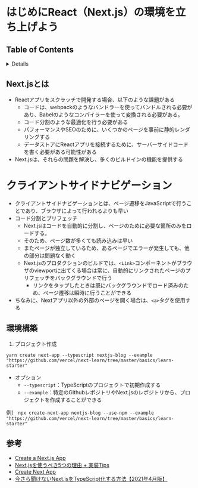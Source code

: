 # はじめにReact（Next.js）の環境を立ち上げよう 

## Table of Contents
<!-- START doctoc generated TOC please keep comment here to allow auto update -->
<!-- DON'T EDIT THIS SECTION, INSTEAD RE-RUN doctoc TO UPDATE -->
<details>
<summary>Details</summary>

- [Next.jsとは](#nextjs%E3%81%A8%E3%81%AF)
- [環境構築](#%E7%92%B0%E5%A2%83%E6%A7%8B%E7%AF%89)
- [参考](#%E5%8F%82%E8%80%83)

</details>
<!-- END doctoc generated TOC please keep comment here to allow auto update -->

## Next.jsとは

- Reactアプリをスクラッチで開発する場合、以下のような課題がある
  - コードは、webpackのようなバンドラーを使ってバンドルされる必要があり、Babelのようなコンパイラーを使って変換される必要がある。
  - コード分割のような最適化を行う必要がある
  - パフォーマンスやSEOのために、いくつかのページを事前に静的レンダリングする
  - データストアにReactアプリを接続するために、サーバーサイドコードを書く必要がある可能性がある
- Next.jsは、それらの問題を解決し、多くのビルドインの機能を提供する

# クライアントサイドナビゲーション

- クライアントサイドナビゲーションとは、ページ遷移をJavaScriptで行うことであり、ブラウザによって行われるよりも早い
- コード分割とプリフェッチ
  - Next.jsはコードを自動的に分割し、ページのために必要な箇所のみをロードする。
  - そのため、ページ数が多くても読み込みは早い
  - またページが独立しているため、あるページでエラーが発生しても、他の部分は問題なく動く
  - Next.jsのプロダクションのビルドでは、`<Link>`コンポーネントがブラウザのviewportに出てくる場合は常に、自動的にリンクされたページのプリフェッチをバックグラウンドで行う
    - リンクをタップしたときは既にバックグラウンドでロード済みのため、ページ遷移は瞬時に行うことができる
- ちなみに、Nextアプリ以外の外部のページを開く場合は、`<a>`タグを使用する

## 環境構築

1. プロジェクト作成

`yarn create next-app --typescript nextjs-blog --example "https://github.com/vercel/next-learn/tree/master/basics/learn-starter"`

- オプション
  - `--typescript`：TypeScriptのプロジェクトで初期作成する
  - `--example`：特定のGithubレポジトリやNext.jsのレポジトリから、プロジェクトを作成することができる

例）
`npx create-next-app nextjs-blog --use-npm --example "https://github.com/vercel/next-learn/tree/master/basics/learn-starter"`

## 参考

- [Create a Next.js App](https://nextjs.org/learn/basics/create-nextjs-app?utm_source=next-site&utm_medium=nav-cta&utm_campaign=next-website)
- [Next.jsを使うべき5つの理由 + 実装Tips](https://qiita.com/Yuki_Oshima/items/5c0dfd8f7af8fb76af8f)
- [Create Next App](https://nextjs.org/docs/api-reference/create-next-app)
- [今さら聞けないNext.jsをTypeScript化する方法【2021年4月版】](https://zenn.dev/yukito0616/articles/fa41ea2d0cb308)